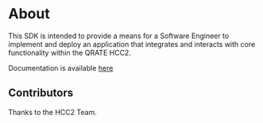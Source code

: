 # About

This SDK is intended to provide a means for a Software Engineer to implement and deploy an application that integrates and interacts with core functionality within the QRATE HCC2.  

Documentation is available [here](https://sensiaglobal.github.io/edgesdk_docs)

## Contributors
Thanks to the HCC2 Team.
